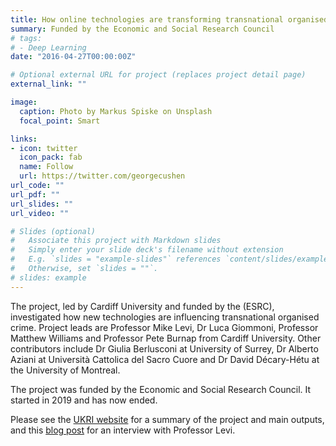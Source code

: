 ```yaml
---
title: How online technologies are transforming transnational organised crime (Cyber-TNOC)
summary: Funded by the Economic and Social Research Council
# tags:
# - Deep Learning
date: "2016-04-27T00:00:00Z"

# Optional external URL for project (replaces project detail page)
external_link: ""

image:
  caption: Photo by Markus Spiske on Unsplash
  focal_point: Smart

links:
- icon: twitter
  icon_pack: fab
  name: Follow
  url: https://twitter.com/georgecushen
url_code: ""
url_pdf: ""
url_slides: ""
url_video: ""

# Slides (optional)
#   Associate this project with Markdown slides
#   Simply enter your slide deck's filename without extension
#   E.g. `slides = "example-slides"` references `content/slides/example-slides.md`
#   Otherwise, set `slides = ""`.
# slides: example
---
```


The project, led by Cardiff University and funded by the  (ESRC), investigated how new technologies are influencing transnational organised crime. Project leads are Professor Mike Levi, Dr Luca Giommoni, Professor Matthew Williams and Professor Pete Burnap from Cardiff University. Other contributors include Dr Giulia Berlusconi at University of Surrey, Dr Alberto Aziani at Università Cattolica del Sacro Cuore and Dr David Décary-Hétu at the University of Montreal.

The project was funded by the Economic and Social Research Council. It started in 2019 and has now ended.

Please see the [UKRI website](https://gtr.ukri.org/projects?ref=ES%2FS008853%2F1#/tabOverview) for a summary of the project and main outputs, and this [blog post](https://www.paccsresearch.org.uk/blog/cyber-tnoc/) for an interview with Professor Levi.
